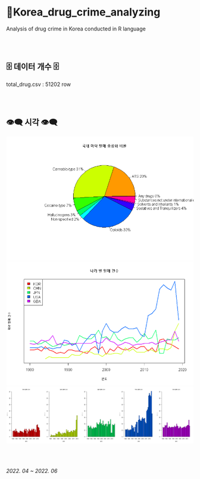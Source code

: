 # 💉Korea_drug_crime_analyzing
Analysis of drug crime in Korea conducted in R language

<br><br>

## 🗄️ 데이터 개수 🗄️
total_drug.csv : 51202 row

<br><br>

## 👁️‍🗨️ 시각 👁️‍🗨️


<img src="./viz/국내 마약 밀매 종류와 비율.png">
<br>
<img src="./viz/나라 별 밀매 건수_파이차트.png">
<br>
<img src="./viz/나라 별 밀매 건수_막대그래프.png">

<br><br>

*2022. 04 ~ 2022. 06*
